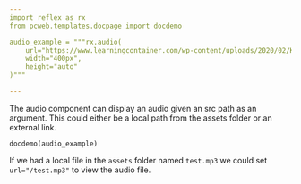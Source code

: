```yaml
---
import reflex as rx
from pcweb.templates.docpage import docdemo

audio_example = """rx.audio(
    url="https://www.learningcontainer.com/wp-content/uploads/2020/02/Kalimba.mp3", 
    width="400px",
    height="auto"
)"""

---
```

The audio component can display an audio given an src path as an argument. This could either be a local path from the assets folder or an external link.

```reflex
docdemo(audio_example)
```

If we had a local file in the `assets` folder named `test.mp3` we could set `url="/test.mp3"` to view the audio file.